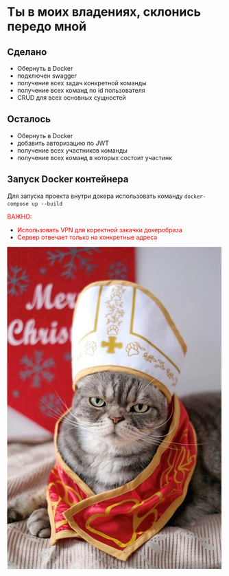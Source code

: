 # Ты в моих владениях, склонись передо мной  
  
## Сделано  
- Обернуть в Docker  
- подключен swagger  
- получение всех задач конкретной команды  
- получение всех команд по id пользователя  
- CRUD для всех основных сущностей  
  
## Осталось  
- Обернуть в Docker  
- добавить авторизацию по JWT  
- получение всех участников команды   
- получение всех команд в которых состоит участинк  
  
## Запуск Docker контейнера  
Для запуска проекта внутри докера использовать команду ```docker-compose up --build```  
  
<span style="color:red"> ВАЖНО: </span>  
  
- <span style="color:red"> Использовать VPN для коректной закачки докеробраза </span>  
- <span style="color:red"> Сервер отвечает только на конкретные адреса </span>  
  
  
![](img.png)